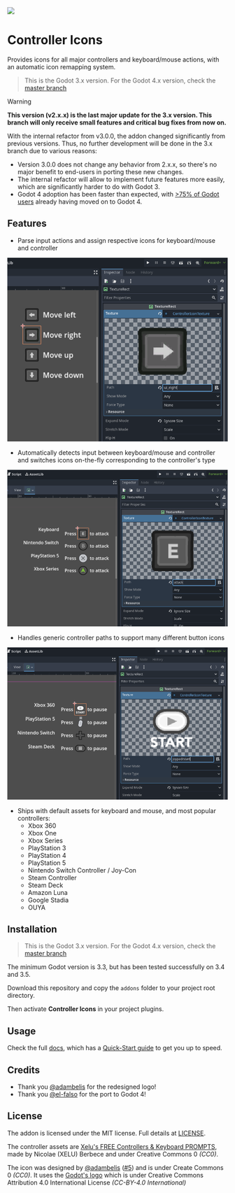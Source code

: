 <img src="https://raw.githubusercontent.com/rsubtil/controller_icons/3.x/icon.png" width=15%>

# Controller Icons

Provides icons for all major controllers and keyboard/mouse actions, with an automatic icon remapping system.

> This is the Godot 3.x version. For the Godot 4.x version, check the [master branch](https://github.com/rsubtil/controller_icons/tree/master)

> [!WARNING]
> **This version (v2.x.x) is the last major update for the 3.x version. This branch will only receive small features and critical bug fixes from now on.**
>
> With the internal refactor from v3.0.0, the addon changed significantly from previous versions. Thus, no further development will be done in the 3.x branch due to various reasons:
> - Version 3.0.0 does not change any behavior from 2.x.x, so there's no major benefit to end-users in porting these new changes.
> - The internal refactor will allow to implement future features more easily, which are significantly harder to do with Godot 3.
> - Godot 4 adoption has been faster than expected, with [>75% of Godot users](https://docs.google.com/forms/d/e/1FAIpQLSeXRE1nF64PUilO6fA7Pevh2lWukJtpdBvc2_A3fGfuciy-gQ/viewanalytics) already having moved on to Godot 4.

## Features

- Parse input actions and assign respective icons for keyboard/mouse and controller

![](screenshots/1.png)

- Automatically detects input between keyboard/mouse and controller and switches icons on-the-fly corresponding to the controller's type

![](screenshots/2.png)

- Handles generic controller paths to support many different button icons

![](screenshots/3.png)

- Ships with default assets for keyboard and mouse, and most popular controllers:
	- Xbox 360
	- Xbox One
	- Xbox Series
	- PlayStation 3
	- PlayStation 4
	- PlayStation 5
	- Nintendo Switch Controller / Joy-Con
	- Steam Controller
	- Steam Deck
	- Amazon Luna
	- Google Stadia
	- OUYA

## Installation

> This is the Godot 3.x version. For the Godot 4.x version, check the [master branch](https://github.com/rsubtil/controller_icons/tree/master)

The minimum Godot version is 3.3, but has been tested successfully on 3.4 and 3.5.

Download this repository and copy the `addons` folder to your project root directory.

Then activate **Controller Icons** in your project plugins.

## Usage

Check the full [docs](DOCS.md), which has a [Quick-Start guide](DOCS.md#quick-start-guide) to get you up to speed.

## Credits

- Thank you [@adambelis](https://github.com/adambelis) for the redesigned logo!
- Thank you [@el-falso](https://github.com/el-falso) for the port to Godot 4!

## License

The addon is licensed under the MIT license. Full details at [LICENSE](LICENSE).

The controller assets are [Xelu's FREE Controllers & Keyboard PROMPTS](https://thoseawesomeguys.com/prompts/), made by Nicolae (XELU) Berbece and under Creative Commons 0 _(CC0)_.

The icon was designed by [@adambelis](https://github.com/adambelis) ([#5](https://github.com/rsubtil/controller_icons/pull/5)) and is under Create Commons 0 _(CC0)_. It uses the [Godot's logo](https://github.com/godotengine/godot/blob/master/icon.svg) which is under Creative Commons Attribution 4.0 International License _(CC-BY-4.0 International)_